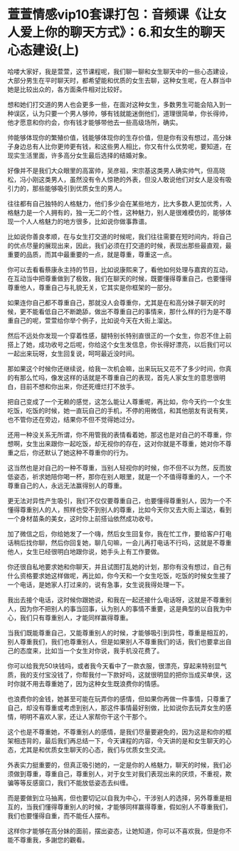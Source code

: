 # 萱萱情感vip10套课打包：音频课《让女人爱上你的聊天方式》：6.和女生的聊天心态建设(上)

哈喽大家好，我是萱萱，这节课程呢，我们聊一聊和女生聊天中的一些心态建设，大部分男生在平时聊天时，都希望能和优质的女生去聊，这种女生呢，在人群当中她是比较出众的，各方面条件相对比较好。

想和她们打交道的男人也会更多一些，在面对这种女生，多数男生可能会陷入到一种误区，认为只要一个男人够帅，够有钱就能迷倒他们，道理很简单，你长得帅，他才愿意和你约会，你有钱才能够带他去一些高级场所，确实。

帅能够体现你的繁殖价值，钱能够体现你的生存价值，但是你有没有想过，高分妹子身边总有人比你更帅更有钱，和这些男人相比，你又有什么优势呢，要知道，在现实生活里面，许多高分女生最后选择的结婚对象。

好像并不是我们大众眼里的高富帅，吴彦祖，宋宗基这类男人确实帅气，但高晓松，冯小刚这类男人，虽然没有令人惊艳的外表，但没人敢说他们对女人是没有吸引力的，那些能够吸引到优质女生的男人。

往往都有自己独特的人格魅力，他们多少会在某些地方，比大多数人更加优秀，人格魅力是一个人拥有的，独一无二的个性，这种魅力，别人是很难模仿的，能够体现一个人人格魅力的地方很多，比如说你做事靠谱。

比如说你善良孝顺，在与女生打交道的时候呢，我们往往需要在短时间内，将自己的优点尽量的展现出来，因此，我们必须在打交道的时候，表现出那些最直观，最重要的品质，而其中最重要的一点，就是尊重，尊重这一点。

你可以去看看蔡康永主持的节目，比如说康熙来了，看他如何处理与嘉宾的互动，在互动当中把尊重做到了极致，我们在聊天的时候，既要懂得尊重自己，也要懂得尊重他人，尊重自己与礼貌无关，它其实是你框架的一部分。

如果连你自己都不尊重自己，那就没人会尊重你，尤其是在和高分妹子聊天的时候，更不能看低自己不断跪舔，做出不尊重自己的事情来，那什么样的行为是不尊重自己的呢，萱萱给你举个例子，比如说今天在大街上溜达。

然后不远处你发现一个穿着性感，腿特别长特别直很正的一个女生，你忍不住上前搭上了她，成功收号之后呢，你给这个女生发信息，你长得好漂亮，以后我们可以一起出来玩呀，女生回复说，呵呵最近没时间。

那如果这个时候你还继续说，给我一次机会嘛，出来玩玩又花不了多少时间，你真的有那么忙吗，像发这样的话就是不尊重自己的表现，首先人家女生的意思很明白，目前不想和你出来，你还死缠烂打不放手。

把自己变成了一个无赖的感觉，这怎么能让人尊重呢，再比如，你今天约一个女生吃饭，吃饭的时候，她一直玩自己的手机，不停的用微信，和其他朋友有说有笑，也不管你还在旁边，结果你不但不觉得她过分。

还用一种没关系无所谓，你不用管我的表情看着她，那这也是对自己的不尊重，你想啊，女生出来跟你一起吃饭，却无视你的存在，这对你就是不尊重，她对你不尊重之后，你还默认了她这种不尊重你的行为。

这当然也是对自己的一种不尊重，当别人轻视你的时候，你不但不以为然，反而放低姿态，祈求她陪你喝一杯，那你在别人眼里，就是一个不值得尊重的人，一个不尊重自己的人，永远无法赢得别人的尊重。

更无法对异性产生吸引，我们不仅仅要尊重自己，也要懂得尊重别人，因为一个不懂得尊重别人的人，照样也受不到别人的尊重，比如今天你又去大街上溜达，看到一个身材苗条的美女，这时你上前搭讪依然成功收号。

加了微信之后，你给她发了一个嗨，然后女生回复你，我在忙工作，要给客户打电话稍后找你聊，然后你回复她，聊几句嘛，一会儿再打电话不行吗，这就是不尊重他人，女生已经很明白地跟你说，她手头上有工作要做。

你还很自私地要求她和你聊天，并且试图打乱她的计划，那你有没有想过，自己有什么资格要求她这样做呢，再比如，你今天和一个女生吃饭，吃饭的时候女生接了一个电话，是她家人打过来的，说有急事，女生说我得处理一下。

我出去接个电话，这时候你跟她说，和我在一起还接什么电话呀，这就是不尊重别人，因为你不把别人的事当回事，认为别人的事情不重要，这是典型的以自我为中心，我们只有尊重别人，才能同样赢得尊重。

当我们既能尊重自己，又能尊重别人的时候，才能够吸引到异性，尊重是相互的，别人尊重我们，我们也尊重别人，但是如果别人不尊重我们的话，我们也要拿出自己的态度来，比如当一个女生对你说，我手机没花费了。

你可以给我充50块钱吗，或者我今天看中了一款衣服，很漂亮，穿起来特别显气质，我的支付宝没钱了，你帮我付一下款好吗，这就很明显的把你当成买单侠，这时你就不用去尊重她了，因为这种女生既浪费你的情感。

也浪费你的金钱，她甚至可能在玩弄你的感情，但如果你再做一件事情，只尊重了自己，却没有尊重或考虑到别人，那这件事情最好别做，比如说你去玩弄女生的感情，明明不喜欢人家，还让人家帮你干这个干那个。

这个也是不尊重她，不尊重别人的感情，是我们尽量要避免的，因为这是和你的框架相违背的，最后我们再总结一下，今天课程的内容，今天讲的是和女生聊天的心态，尤其是和优质女生聊天的心态，我们与优质女生交流。

外表实力挺重要的，但真正吸引她的，一定是你的人格魅力，聊天的时候，我们必须做到尊重，尊重自己，尊重别人，对于女生对我们表现出来的厌烦，不重视，欺骗等等反感窗口，我们不能放低姿态去纠缠。

而是要做到立马抽离，但也要切记以自我为中心，干涉别人的选择，另外尊重是相互的，当我们懂得尊重别人的时候，才能够同样赢得尊重，假如别人不尊重我们，我们也要懂得自重，而不能任人摆布。

这样你才能够在高分妹的面前，摆出姿态，让她知道，你可以不喜欢我，但是你不能不尊重我，多謝您的觀看。